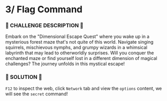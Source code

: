 # 3/ Flag Command
### 📜 CHALLENGE DESCRIPTION 📜
Embark on the "Dimensional Escape Quest" where you wake up in a mysterious forest maze that's not quite of this world. Navigate singing squirrels, mischievous nymphs, and grumpy wizards in a whimsical labyrinth that may lead to otherworldly surprises. Will you conquer the enchanted maze or find yourself lost in a different dimension of magical challenges? The journey unfolds in this mystical escape!
### :dart: SOLUTION :dart:
`F12` to inspect the web, click `Network` tab and view the `options` content, we will see the `secret` command!
